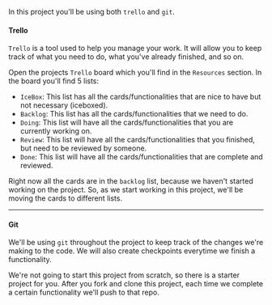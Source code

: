 In this project you'll be using both `trello` and `git`.


#### Trello

`Trello` is a tool used to help you manage your work. It will allow you to keep track of what you need to do, what you've already finished, and so on.

Open the projects `Trello` board which you'll find in the `Resources` section. In the board you'll find 5 lists:

* `IceBox`: This list has all the cards/functionalities that are nice to have but not necessary (iceboxed).
* `Backlog`: This list has all the cards/functionalities that we need to do.
* `Doing`: This list will have all the cards/functionalities that you are currently working on.
* `Review`: This list will have all the cards/functionalities that you finished, but need to be reviewed by someone.
* `Done`: This list will have all the cards/functionalities that are complete and reviewed.


Right now all the cards are in the `backlog` list, because we haven't started working on the project. So, as we start working in this project, we'll be moving the cards to different lists.

___

#### Git

We'll be using `git` throughout the project to keep track of the changes we're making to the code. We will also create checkpoints everytime we finish a functionality.

We're not going to start this project from scratch, so there is a starter project for you. After you fork and clone this project, each time we complete a certain functionality we'll push to that repo.


